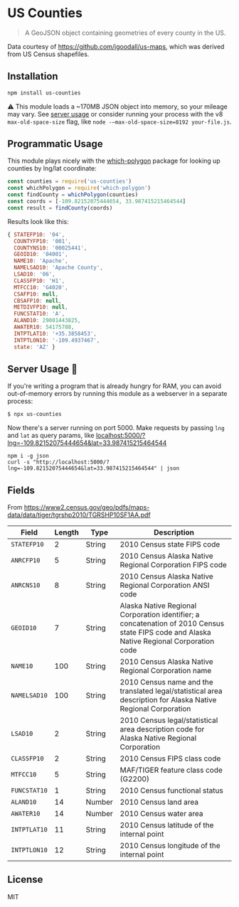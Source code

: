 # US Counties

> A GeoJSON object containing geometries of every county in the US.

Data courtesy of https://github.com/jgoodall/us-maps, which was derived from US Census shapefiles.

## Installation

```sh
npm install us-counties
```

:warning: This module loads a ~170MB JSON object into memory, so your mileage may vary. See [server usage](#server-usage) or consider running your process with the v8 `max-old-space-size` flag, like `node -–max-old-space-size=8192 your-file.js`.

## Programmatic Usage

This module plays nicely with the [which-polygon](https://ghub.io/which-ploygon) package for looking up counties by lng/lat coordinate:

```js
const counties = require('us-counties')
const whichPolygon = require('which-polygon')
const findCounty = whichPolygon(counties)
const coords = [-109.82152075444654, 33.987415215464544]
const result = findCounty(coords)
```

Results look like this:

```js
{ STATEFP10: '04',
  COUNTYFP10: '001',
  COUNTYNS10: '00025441',
  GEOID10: '04001',
  NAME10: 'Apache',
  NAMELSAD10: 'Apache County',
  LSAD10: '06',
  CLASSFP10: 'H1',
  MTFCC10: 'G4020',
  CSAFP10: null,
  CBSAFP10: null,
  METDIVFP10: null,
  FUNCSTAT10: 'A',
  ALAND10: 29001443825,
  AWATER10: 54175788,
  INTPTLAT10: '+35.3858453',
  INTPTLON10: '-109.4937467',
  state: 'AZ' }
```

## Server Usage :rocket:

If you're writing a program that is already hungry for RAM, you can
avoid out-of-memory errors by running this module as a webserver in a separate process:

```sh
$ npx us-counties
```

Now there's a server running on port 5000. Make requests by passing `lng` and `lat` as query params, like [localhost:5000/?lng=-109.82152075444654&lat=33.987415215464544](http://localhost:5000/?lng=-109.82152075444654&lat=33.987415215464544)

```
npm i -g json
curl -s "http://localhost:5000/?lng=-109.82152075444654&lat=33.987415215464544" | json
```

## Fields

From https://www2.census.gov/geo/pdfs/maps-data/data/tiger/tgrshp2010/TGRSHP10SF1AA.pdf

Field | Length | Type | Description
--- | --- | --- | ---
`STATEFP10` | 2 | String | 2010 Census state FIPS code
`ANRCFP10` | 5 | String | 2010 Census Alaska Native Regional Corporation FIPS code
`ANRCNS10` | 8 | String | 2010 Census Alaska Native Regional Corporation ANSI code
`GEOID10` | 7 | String | Alaska Native Regional Corporation identifier; a concatenation of 2010 Census state FIPS code and Alaska Native Regional Corporation code
`NAME10` | 100 | String | 2010 Census Alaska Native Regional Corporation name
`NAMELSAD10` | 100 | String | 2010 Census name and the translated legal/statistical area description for Alaska Native Regional Corporation
`LSAD10` | 2 | String | 2010 Census legal/statistical area description code for Alaska Native Regional Corporation
`CLASSFP10` | 2 | String | 2010 Census FIPS class code
`MTFCC10` | 5 | String | MAF/TIGER feature class code (G2200)
`FUNCSTAT10` | 1 | String | 2010 Census functional status
`ALAND10` | 14 | Number | 2010 Census land area
`AWATER10` | 14 | Number | 2010 Census water area
`INTPTLAT10` | 11 | String | 2010 Census latitude of the internal point
`INTPTLON10` | 12 | String | 2010 Census longitude of the internal point

## License

MIT
